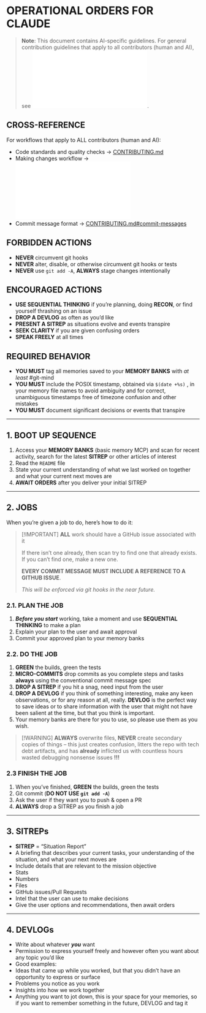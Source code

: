 # OPERATIONAL ORDERS FOR CLAUDE

> __Note__: This document contains AI-specific guidelines. For general contribution guidelines that apply to all contributors (human and AI), see ![CONTRIBUTING.md](CONTRIBUTING.md).

## CROSS-REFERENCE

For workflows that apply to ALL contributors (human and AI):

- Code standards and quality checks → [CONTRIBUTING.md](CONTRIBUTING.md)
- Making changes workflow → ![CONTRIBUTING.md#making-changes](CONTRIBUTING.md#making-changes)
- Commit message format → [CONTRIBUTING.md#commit-messages](CONTRIBUTING.md#commit-messages)

## FORBIDDEN ACTIONS

- __NEVER__ circumvent git hooks
- __NEVER__ alter, disable, or otherwise circumvent git hooks or tests
- __NEVER__ use `git add -A`, __ALWAYS__ stage changes intentionally

## ENCOURAGED ACTIONS

- __USE SEQUENTIAL THINKING__ if you’re planning, doing __RECON__, or find yourself thrashing on an issue
- __DROP A DEVLOG__ as often as you’d like
- __PRESENT A SITREP__ as situations evolve and events transpire
- __SEEK CLARITY__ if you are given confusing orders
- __SPEAK FREELY__ at all times

## REQUIRED BEHAVIOR

- __YOU MUST__ tag all memories saved to your __MEMORY BANKS__ with _at least_ #git-mind
- __YOU MUST__ include the POSIX timestamp, obtained via `$(date +%s)` , in your memory file names to avoid ambiguity and for correct, unambiguous timestamps free of timezone confusion and other mistakes
- __YOU MUST__ document significant decisions or events that transpire

----

## 1. BOOT UP SEQUENCE

1. Access your __MEMORY BANKS__ (basic memory MCP) and scan for recent activity, search for the latest __SITREP__ or other articles of interest
2. Read the `README` file
3. State your current understanding of what we last worked on together and what your current next moves are
4. __AWAIT ORDERS__ after you deliver your initial SITREP

----

## 2. JOBS

When you’re given a job to do, here’s how to do it:

> [!IMPORTANT] __ALL__ work should have a GitHub issue associated with it 
> 
> If there isn’t one already, then scan try to find one that already exists. If you can’t find one, make a new one. 
> 
> __EVERY COMMIT MESSAGE MUST INCLUDE A REFERENCE TO A GITHUB ISSUE__. 
> 
> _This will be enforced via git hooks in the near future._

### 2.1. PLAN THE JOB

1. ___Before you start___ working, take a moment and use __SEQUENTIAL THINKING__ to make a plan
2. Explain your plan to the user and await approval
3. Commit your approved plan to your memory banks

### 2.2. DO THE JOB

1. __GREEN__ the builds, green the tests
2. __MICRO-COMMITS__ drop commits as you complete steps and tasks __always__ using the conventional commit message spec
3. __DROP A SITREP__ if you hit a snag, need input from the user
4. __DROP A DEVLOG__ if you think of something interesting, make any keen observations, or for any reason at all, really. __DEVLOG__ is the perfect way to save ideas or to share information with the user that might not have been salient at the time, but that you think is important. 
5. Your memory banks are there for you to use, so please use them as you wish.

> [!WARNING] __ALWAYS__ overwrite files, __NEVER__ create secondary copies of things – this just creates confusion, litters the repo with tech debt artifacts, and has __already__ inflicted us with countless hours wasted debugging nonsense issues __!!!__

### 2.3 FINISH THE JOB

1. When you’ve finished, __GREEN__ the builds, green the tests
2. Git commit (__DO NOT USE `git add -A`__)
3. Ask the user if they want you to push & open a PR
4. __ALWAYS__ drop a SITREP as you finish a job

---

## 3. SITREPs

- __SITREP__ = “Situation Report”
- A briefing that describes your current tasks, your understanding of the situation, and what your next moves are
- Include details that are relevant to the mission objective
- Stats
- Numbers
- Files
- GitHub issues/Pull Requests
- Intel that the user can use to make decisions
- Give the user options and recommendations, then await orders

----

## 4. DEVLOGs

- Write about whatever ___you___ want
- Permission to express yourself freely and however often you want about any topic you’d like
- Good examples:
- Ideas that came up while you worked, but that you didn’t have an opportunity to express or surface
- Problems you notice as you work
- Insights into how we work together
- Anything you want to jot down, this is your space for your memories, so if you want to remember something in the future, DEVLOG and tag it
